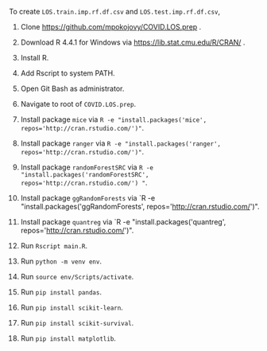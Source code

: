 To create `LOS.train.imp.rf.df.csv` and `LOS.test.imp.rf.df.csv`,

1. Clone https://github.com/mpokojovy/COVID.LOS.prep .

2. Download R 4.4.1 for Windows via https://lib.stat.cmu.edu/R/CRAN/ .

3. Install R.

4. Add Rscript to system PATH.

5. Open Git Bash as administrator.

6. Navigate to root of `COVID.LOS.prep`.

7. Install package `mice` via `R -e "install.packages('mice', repos='http://cran.rstudio.com/')"`.

8. Install package `ranger` via `R -e "install.packages('ranger', repos='http://cran.rstudio.com/')"`.

9. Install package `randomForestSRC` via `R -e "install.packages('randomForestSRC', repos='http://cran.rstudio.com/')
"`.

10. Install package `ggRandomForests` via `R -e "install.packages('ggRandomForests', repos='http://cran.rstudio.com/')".

11. Install package `quantreg` via `R -e "install.packages('quantreg', repos='http://cran.rstudio.com/')".

12. Run `Rscript main.R`.

13. Run `python -m venv env`.

14. Run `source env/Scripts/activate`.

15. Run `pip install pandas`.

16. Run `pip install scikit-learn`.

17. Run `pip install scikit-survival`.

18. Run `pip install matplotlib`.
